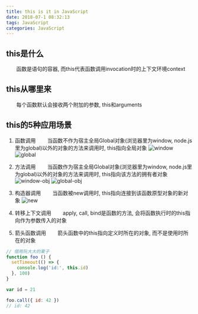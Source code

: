 ```yaml
---
title: this is it in JavaScript
date: 2018-07-1 08:32:13
tags: JavaScript
categories: JavaScript
---
```


## this是什么
&#160; &#160; &#160; &#160;函数是语句的容器, 而this代表函数调用invocation时的上下文环境context

## this从哪里来
&#160; &#160; &#160; &#160;每个函数默认会接收两个附加的参数, this和arguments

## this的5种应用场景
<!-- more -->
1. 函数调用
&#160; &#160; &#160; &#160;当函数不作为宿主全局Global对象(浏览器里为window, node.js里为global)以外的对象的方法来调用时, this指向全局对象
![window](/images/this/window.png)
![global](/images/this/global.png)

2. 方法调用
&#160; &#160; &#160; &#160;当函数作为宿主全局Global对象(浏览器里为window, node.js里为global)以外的对象的方法来调用时, this指向该方法的拥有者对象
![window-obj](/images/this/window-obj.png)
![global-obj](/images/this/global-obj.png)

3. 构造器调用
&#160; &#160; &#160; &#160;当函数被new调用时, this指向连接到该函数原型对象的新对象
![new](/images/this/new.png)

4. 转移上下文调用
&#160; &#160; &#160; &#160;apply, call, bind是函数的方法, 会将函数执行时的this指向作为参数传入的对象

5. 箭头函数调用
&#160; &#160; &#160; &#160;箭头函数中的this指向定义时所在的对象, 而不是使用时所在的对象

```javascript
// 借用阮大大的栗子
function foo () {
  setTimeout(() => {
    console.log('id:', this.id)
  }, 100)
}

var id = 21

foo.call({ id: 42 })
// id: 42
```
